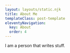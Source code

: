 ```yaml
---
layout: layouts/static.njk
title: About Me
templateClass: post-template
eleventyNavigation:
  key: About
  order: 4
---
```


I am a person that writes stuff.
